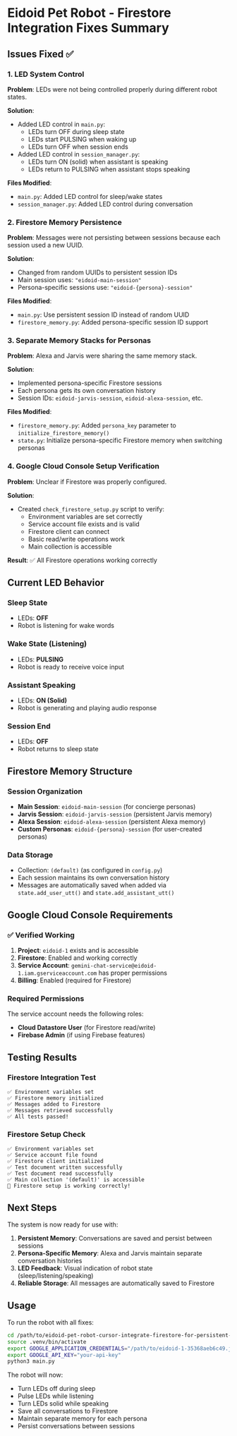 # Eidoid Pet Robot - Firestore Integration Fixes Summary

## Issues Fixed ✅

### 1. LED System Control
**Problem**: LEDs were not being controlled properly during different robot states.

**Solution**: 
- Added LED control in `main.py`:
  - LEDs turn OFF during sleep state
  - LEDs start PULSING when waking up
  - LEDs turn OFF when session ends
- Added LED control in `session_manager.py`:
  - LEDs turn ON (solid) when assistant is speaking
  - LEDs return to PULSING when assistant stops speaking

**Files Modified**:
- `main.py`: Added LED control for sleep/wake states
- `session_manager.py`: Added LED control during conversation

### 2. Firestore Memory Persistence
**Problem**: Messages were not persisting between sessions because each session used a new UUID.

**Solution**:
- Changed from random UUIDs to persistent session IDs
- Main session uses: `"eidoid-main-session"`
- Persona-specific sessions use: `"eidoid-{persona}-session"`

**Files Modified**:
- `main.py`: Use persistent session ID instead of random UUID
- `firestore_memory.py`: Added persona-specific session ID support

### 3. Separate Memory Stacks for Personas
**Problem**: Alexa and Jarvis were sharing the same memory stack.

**Solution**:
- Implemented persona-specific Firestore sessions
- Each persona gets its own conversation history
- Session IDs: `eidoid-jarvis-session`, `eidoid-alexa-session`, etc.

**Files Modified**:
- `firestore_memory.py`: Added `persona_key` parameter to `initialize_firestore_memory()`
- `state.py`: Initialize persona-specific Firestore memory when switching personas

### 4. Google Cloud Console Setup Verification
**Problem**: Unclear if Firestore was properly configured.

**Solution**:
- Created `check_firestore_setup.py` script to verify:
  - Environment variables are set correctly
  - Service account file exists and is valid
  - Firestore client can connect
  - Basic read/write operations work
  - Main collection is accessible

**Result**: ✅ All Firestore operations working correctly

## Current LED Behavior

### Sleep State
- LEDs: **OFF**
- Robot is listening for wake words

### Wake State (Listening)
- LEDs: **PULSING**
- Robot is ready to receive voice input

### Assistant Speaking
- LEDs: **ON (Solid)**
- Robot is generating and playing audio response

### Session End
- LEDs: **OFF**
- Robot returns to sleep state

## Firestore Memory Structure

### Session Organization
- **Main Session**: `eidoid-main-session` (for concierge personas)
- **Jarvis Session**: `eidoid-jarvis-session` (persistent Jarvis memory)
- **Alexa Session**: `eidoid-alexa-session` (persistent Alexa memory)
- **Custom Personas**: `eidoid-{persona}-session` (for user-created personas)

### Data Storage
- Collection: `(default)` (as configured in `config.py`)
- Each session maintains its own conversation history
- Messages are automatically saved when added via `state.add_user_utt()` and `state.add_assistant_utt()`

## Google Cloud Console Requirements

### ✅ Verified Working
1. **Project**: `eidoid-1` exists and is accessible
2. **Firestore**: Enabled and working correctly
3. **Service Account**: `gemini-chat-service@eidoid-1.iam.gserviceaccount.com` has proper permissions
4. **Billing**: Enabled (required for Firestore)

### Required Permissions
The service account needs the following roles:
- **Cloud Datastore User** (for Firestore read/write)
- **Firebase Admin** (if using Firebase features)

## Testing Results

### Firestore Integration Test
```
✅ Environment variables set
✅ Firestore memory initialized
✅ Messages added to Firestore
✅ Messages retrieved successfully
✅ All tests passed!
```

### Firestore Setup Check
```
✅ Environment variables set
✅ Service account file found
✅ Firestore client initialized
✅ Test document written successfully
✅ Test document read successfully
✅ Main collection '(default)' is accessible
🎉 Firestore setup is working correctly!
```

## Next Steps

The system is now ready for use with:
1. **Persistent Memory**: Conversations are saved and persist between sessions
2. **Persona-Specific Memory**: Alexa and Jarvis maintain separate conversation histories
3. **LED Feedback**: Visual indication of robot state (sleep/listening/speaking)
4. **Reliable Storage**: All messages are automatically saved to Firestore

## Usage

To run the robot with all fixes:
```bash
cd /path/to/eidoid-pet-robot-cursor-integrate-firestore-for-persistent-chat-memory-99b0
source .venv/bin/activate
export GOOGLE_APPLICATION_CREDENTIALS="/path/to/eidoid-1-35368aeb6c49.json"
export GOOGLE_API_KEY="your-api-key"
python3 main.py
```

The robot will now:
- Turn LEDs off during sleep
- Pulse LEDs while listening
- Turn LEDs solid while speaking
- Save all conversations to Firestore
- Maintain separate memory for each persona
- Persist conversations between sessions
